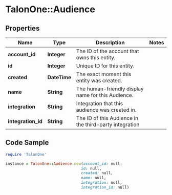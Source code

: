 # TalonOne::Audience

## Properties

Name | Type | Description | Notes
------------ | ------------- | ------------- | -------------
**account_id** | **Integer** | The ID of the account that owns this entity. | 
**id** | **Integer** | Unique ID for this entity. | 
**created** | **DateTime** | The exact moment this entity was created. | 
**name** | **String** | The human-friendly display name for this Audience. | 
**integration** | **String** | Integration that this audience was created in. | 
**integration_id** | **String** | The ID of this Audience in the third-party integration | 

## Code Sample

```ruby
require 'TalonOne'

instance = TalonOne::Audience.new(account_id: null,
                                 id: null,
                                 created: null,
                                 name: null,
                                 integration: null,
                                 integration_id: null)
```


